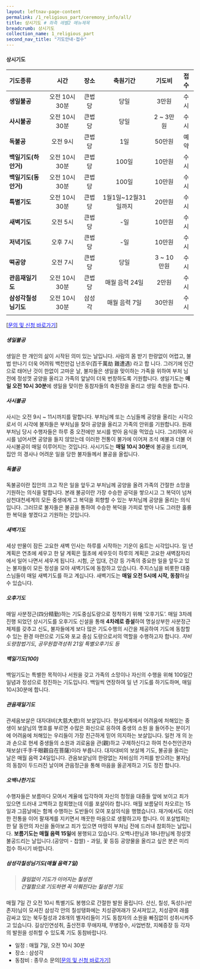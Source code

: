 ```yaml
---
layout: leftnav-page-content
permalink: /1_religious_part/ceremony_info/all/
title: 상시기도 # 좌측 레벨2 메뉴제목
breadcrumb: 상시기도
collection_name: 1_religious_part
second_nav_title: "기도안내·접수" 
---
```


#### **상시기도**

|기도종류   |시간   |장소   |축원기간   |기도비 |접수|
|:-|:-:|:-:|:-:|:-:|:-:|
|**생일불공**   |오전 10시30분    |큰법당 |당일   |3만원  |수시|
|**사시불공**   |오전 10시30분   |큰법당 |당일   |2 ~ 3만원  |수시|
|**독불공**   |오전 9시   |큰법당 |1일   |50만원  |예약|
|**백일기도(하안거)**   |오전 10시30분    |큰법당 |100일   |10만원  |수시|
|**백일기도(동안거)**   |오전 10시30분    |큰법당 |100일   |10만원  |수시|
|**특별기도**   |오전 10시30분    |큰법당 |1월1일~12월31일까지   |20만원  |수시|
|**새벽기도**   |오전 5시  |큰법당 |-일   |10만원  |수시|
|**저녁기도**   |오후 7시   |큰법당 |-일   |10만원  |수시|
|**떡공양**   |오전 7시   |큰법당 |당일   |3 ~ 10만원  |수시|
|**관음재일기도**   |오전 10시30분    |큰법당 |매월 음력 24일   |2만원  |수시|
|**삼성각칠성님기도**   |오전 10시30분    |삼성각 |매월 음력 7일   |30만원  |수시|
| | | | | | |

[[<span style="color:blue">문의 및 신청 바로가기</span>] ](/1_0_templeNews/questions/)

##### **생일불공**

생일은 한 개인의 삶이 시작된 의미 있는 날입니다. 사람의 몸 받기 한량없이 어렵고, 불법 만나기 더욱 어려워 백천만겁 난조우(百千萬劫 難遭遇) 라고 합 니다. 그러기에 인간으로 태어난 것이 한없이 고마운 날, 불자들은 생일을 맞이하는 가족을 위하여 부처 님 전에 정성껏 공양을 올리고 가족의 앞날이 더욱 번창하도록 기원합니다. 생일기도는 **매일 오전 10시 30분**에 생일을 맞이한 동참자들의 축원장을 올리고 생일 축원을 합니다.

##### **사시불공**
사시는 오전 9시 ~ 11시까지를 말합니다. 부처님께 또는 스님들께 공양을 올리는 시각으로서 이 시각에 불자들은 부처님을 찾아 공양을 올리고 가족의 안위를 기원합니다. 원래 부처님 당시 수행자들은 하루 중 오전에만 보시를 받아 음식을 먹었습 니다. 그리하여 사시를 넘어서면 공양을 들지 않았는데 이러한 전통이 불가에 이어져 조석 예불과 더불 어 사시불공이 매일 이루어지는 것입니다. 사시기도는 **매일 10시 30분**에 불공을 드리며, 집안 의 경사나 어려운 일을 당한 불자들께서 불공을 올립니다.

##### **독불공**
독불공이란 집안의 크고 작은 일을 앞두고 부처님께 공양을 올려 가족의 간절한 소망을 기원하는 의식을 말합니다. 본래 불공이란 가장 수승한 공덕을 쌓으시고 그 복덕이 넘쳐 삼천대천세계의 모든 중생에게 그 복덕을 회향할 수 있는 부처님께 공양을 올리는 의식입니다. 그러므로 불자들은 불공을 통하여 수승한 복덕을 가피로 받아 나도 그러한 훌륭한 복덕을 쌓겠다고 기원하는 것입니다.

##### **새벽기도**
세상 만물이 잠든 고요한 새벽 인사는 하루를 시작하는 기운이 움트는 시각입니다. 일 년 계획은 연초에 세우고 한 달 계획은 월초에 세우듯이 하루의 계획은 고요한 새벽잠자리에서 일어 나면서 세우게 됩니다. 시험, 군 입대, 건강 등 가족의 중요한 일을 앞두고 있는 불자들이 모든 정성을 모아 새벽기도에 동참하고 있습니다. 주지스님을 비롯한 대중스님들이 매일 새벽기도를 하고 계십니다. 새벽기도는 **매일 오전 5시에 시작, 동참**하실 수 있습니다.

##### **오후기도**
매일 사분정근(四分精勤)하는 기도중심도량으로 정착하기 위해 ‘오후기도’. 매일 3차례 진행 되었던 상시기도를 오후기도 신설을 통해 **4차례로 증설**하여 명실상부한 사분정근 체제를 갖추고 신도, 불자들에게 보다 많은 기도수행의 시간을 제공하여 기도에 동참할 수 있는 환경 마련으로 기도와 포교 중심 도량으로서의 역할을 수행하고자 합니다.
*자비도량참법기도, 공무원합격성취 21일 특별오후기도 등*

##### **백일기도(100)**
백일기도는 특별한 목적이나 서원을 갖고 가족의 소망이나 자신의 수행을 위해 100일간 일념과 정성으로 정진하는 기도입니다. 백일씩 연장하여 일 년 기도를 하기도하며, 매일 10시30분에 합니다.

##### **관음재일기도**
관세음보살은 대자대비(大慈大悲)의 보살입니다. 현실세계에서 어려움에 처해있는 중생이 보살님의 명호를 부르면 수많은 화신으로 응하여 중생의 소원 을 들어주는 분이기에 어려움에 처해있는 우리들이 가장 친근하게 믿어 의지하는 보살입니다. 일천 개 의 눈과 손으로 현세 중생들의 소원과 괴로움을 관(觀)하고 구제하신다고 하여 천수천안관자재보살(千手千眼觀自在菩薩)이라 부릅니다. 대자대비의 보살께 기도, 불공을 올리는 날은 매월 음력 24일입니다. 관음보살님의 한량없는 자비심의 가피를 받으려는 불자님의 동참이 두드러진 날이며 관음정근을 통해 마음을 올곧게하고 기도 정진 합니다.

##### **오백나한기도**
수행자들은 보름마다 모여서 계율에 입각하여 자신의 청정을 대중들 앞에 보이고 죄가 있으면 드러내 고백하고 참회했는데 이를 포살이라 합니다. 매월 보름달이 차오르는 15일과 그믐날에는 함께 수행하는 도반들이 모여 포살의식을 행했습니다. 재가에서도 이러한 전통을 이어 팔재계를 지키면서 깨끗한 마음으로 생활하고자 합니다. 이 포살법회는 한 달 동안의 자신을 돌아보고 죄가 있으면 마땅히 부처님 전에 드러내 참회하는 날입니다. **보름기도는 매월 음력 15일**에 봉행되고 있습니다. 오백나한님과 18나한님께 정성껏 불공드리는 날입니다.(공양미 - 찹쌀) - 과일, 꽃 등등 공양물을 올리고 싶은 분은 미리 접수 하시기 바랍니다.

##### **삼성각칠성님기도(매월 음력 7일)**
> <h5>끊임없이 기도가 이어지는 칠성전 <br> 간절함으로 기도하면 꼭 이뤄진다는 칠성전 기도 </h5>

매월 7일 간 오전 10시 특별기도 봉행으로 간절한 발원 올립니다. 산신, 칠성, 독성(나반존자)님이 모셔진 삼성각 안의 칠성탱화에는 치성광여래가 모셔져있고, 치성광여 래를 감싸고 있는 북두칠성과 28개의 별자리들이 기도 동참자의 소원을 빠짐없이 성취시켜주고 있습니다. 길상인연성취, 출산전후 무애자재, 무병장수, 사업번창, 지혜증장 등 각자의 발원을 성취할 수 있도록 기도 동참바랍니다.

- 일정 : 매월 7일, 오전 10시 30분
- 장소 : 삼성각
- 동참비 : 종무소 문의[[<span style="color:blue">문의 및 신청 바로가기</span>] ](/1_0_templeNews/questions/)
